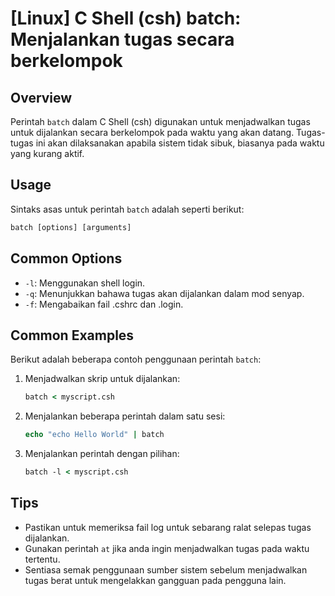 # [Linux] C Shell (csh) batch: Menjalankan tugas secara berkelompok

## Overview
Perintah `batch` dalam C Shell (csh) digunakan untuk menjadwalkan tugas untuk dijalankan secara berkelompok pada waktu yang akan datang. Tugas-tugas ini akan dilaksanakan apabila sistem tidak sibuk, biasanya pada waktu yang kurang aktif.

## Usage
Sintaks asas untuk perintah `batch` adalah seperti berikut:

```csh
batch [options] [arguments]
```

## Common Options
- `-l`: Menggunakan shell login.
- `-q`: Menunjukkan bahawa tugas akan dijalankan dalam mod senyap.
- `-f`: Mengabaikan fail .cshrc dan .login.

## Common Examples
Berikut adalah beberapa contoh penggunaan perintah `batch`:

1. Menjadwalkan skrip untuk dijalankan:
    ```csh
    batch < myscript.csh
    ```

2. Menjalankan beberapa perintah dalam satu sesi:
    ```csh
    echo "echo Hello World" | batch
    ```

3. Menjalankan perintah dengan pilihan:
    ```csh
    batch -l < myscript.csh
    ```

## Tips
- Pastikan untuk memeriksa fail log untuk sebarang ralat selepas tugas dijalankan.
- Gunakan perintah `at` jika anda ingin menjadwalkan tugas pada waktu tertentu.
- Sentiasa semak penggunaan sumber sistem sebelum menjadwalkan tugas berat untuk mengelakkan gangguan pada pengguna lain.
